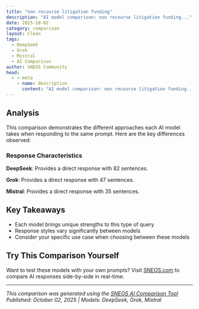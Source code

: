 ```yaml
---
title: "non recourse litigation funding"
description: "AI model comparison: non recourse litigation funding..."
date: 2025-10-02
category: comparison
layout: Clean
tags:
  - DeepSeek
  - Grok
  - Mistral
  - AI Comparison
author: SNEOS Community
head:
  - - meta
    - name: description
      content: "AI model comparison: non recourse litigation funding..."
---
```


<ChatComparison
  title="non recourse litigation funding"
  prompt="non recourse litigation funding"
  :responses='{
    "DeepSeek": "Of course. This is a complex and fascinating area of finance and law. Let\u0027s break down **non-recourse litigation funding** in detail.\n\n### What is Non-Recourse Litigation Funding?\n\nAt its core, **non-recourse litigation funding** is a transaction where a specialized financing company (the \u0022funder\u0022) provides capital to a plaintiff involved in a lawsuit in exchange for a portion of the potential financial recovery.\n\nThe key term is **\u0022non-recourse.\u0022** This means:\n*   If the plaintiff **loses the case**, the funder receives **nothing**.\n*   The plaintiff has **no obligation** to repay the advanced capital.\n\nIn essence, the funder assumes the risk of loss in the lawsuit. Their return is entirely contingent on a successful outcome.\n\n---\n\n### How It Typically Works\n\n1.  **Application \u0026 Due Diligence:** A plaintiff (or their law firm) applies to a litigation funding company. The funder\u0027s team, which includes lawyers and financial analysts, conducts an intensive review of the case. They assess the legal merits, the defendant\u0027s ability to pay, the expected damages, the timeline, and the costs involved.\n\n2.  **Term Sheet \u0026 Agreement:** If the funder decides to invest, they present a term sheet outlining the terms. This includes the amount of capital to be provided, what it can be used for (e.g., legal fees, expert witnesses, operational costs for a business), and the funder\u0027s share of the recovery (the \u0022return\u0022).\n\n3.  **Funding \u0026 Monitoring:** Once the agreement is signed, the funder provides the capital. They typically have no control over the legal strategy or settlement decisions (which remain with the plaintiff and their attorney), but they will monitor the case\u0027s progress.\n\n4.  **Outcome \u0026 Payout:**\n    *   **If the case is won or settled,** the proceeds are paid into a trust account. The funder is repaid its invested capital plus its agreed-upon return from the recovery amount. The plaintiff and their law firm (if on a contingency fee) receive the remainder.\n    *   **If the case is lost,** the funder absorbs the loss. The plaintiff owes nothing and keeps the advanced funds.\n\n---\n\n### Key Players and Use Cases\n\n*   **Who are the Funders?** Specialized private equity firms, hedge funds, and dedicated litigation finance companies.\n*   **Who are the Borrowers?**\n    *   **Plaintiffs:** Individuals (e.g., in personal injury, whistleblower cases) and businesses (especially in commercial litigation).\n    *   **Law Firms:** Some arrangements are made directly with law firms to finance their portfolio of cases or specific, large-scale litigation.\n\n**Common Types of Cases Funded:**\n*   **Commercial Litigation:** Breach of contract, intellectual property disputes, antitrust cases, shareholder disputes.\n*   **International Arbitration:** High-stakes disputes between corporations or between a corporation and a sovereign state.\n*   **Mass Torts \u0026 Class Actions:** Funding for large groups of plaintiffs (e.g., product liability, environmental disasters).\n*   **Insolvency \u0026 Judgment Enforcement:** Funding for trustees or creditors to pursue claims, or to enforce a judgment that is being appealed.\n\n---\n\n### The Financial Model: How Returns Are Calculated\n\nThe funder\u0027s return is not interest. It is a multiple of the capital invested or a percentage of the recovery, whichever is higher. The specific structure can vary:\n\n*   **Multiple of Investment:** e.g., 3x the amount provided.\n*   **Percentage of Recovery:** e.g., 20% of the gross settlement or judgment.\n*   **A Hybrid Model:** e.g., the greater of 3x the investment or 15% of the recovery.\n\nThe return is negotiated based on the perceived risk. A very strong case with a high probability of winning might command a lower return, while a riskier, more speculative case will require a much higher potential return to justify the investment.\n\n---\n\n### Key Benefits and Advantages\n\n1.  **Access to Justice:** Levels the playing field against well-funded defendants (like large corporations). It allows individuals and small businesses to pursue meritorious claims they otherwise couldn\u0027t afford.\n2.  **Risk Mitigation for Plaintiffs:** Transfers the financial risk of losing the lawsuit to the funder. A company can pursue a valid claim without jeopardizing its operational finances.\n3.  **Improved Cash Flow for Law Firms:** Allows law firms (especially those on contingency) to take on more cases and cover high litigation costs without straining their finances.\n4.  **Case Validation:** A third-party funder\u0027s rigorous due diligence serves as an external validation of the case\u0027s strength.\n\n---\n\n### Criticisms, Risks, and Ethical Considerations\n\n1.  **Cost to the Plaintiff:** The funder\u0027s share can be significant, potentially reducing the plaintiff\u0027s ultimate recovery by a substantial amount.\n2.  **Ethical Concerns:**\n    *   **Champerty \u0026 Maintenance:** Historically, third-party funding was prohibited under these ancient doctrines meant to prevent stirring up litigation. While these laws have been relaxed in many jurisdictions (especially the U.S. and UK), they still influence regulation.\n    *   **Control \u0026 Conflict of Interest:** There are concerns that funders may exert undue influence over settlement decisions to secure a quicker return, potentially conflicting with the client\u0027s best interests. Professional ethics rules mandate that the plaintiff and their attorney must retain control.\n3.  **Confidentiality \u0026 Discovery:** Defendants often argue that funding agreements should be discoverable, claiming the terms could reveal the plaintiff\u0027s financial motivations or settlement posture. Funders and plaintiffs fiercely protect these agreements as privileged and confidential.\n4.  **Regulatory Landscape:** The industry is largely self-regulated, though oversight is increasing. Some jurisdictions are implementing disclosure requirements, particularly in class actions and international arbitration.\n\n---\n\n### The Big Picture\n\nNon-recourse litigation funding has grown from a niche product into a multi-billion-dollar global industry. It is increasingly viewed as a legitimate asset class that provides a crucial financial tool for the legal system.\n\nIn summary, it\u0027s a high-risk, high-reward financial instrument that **democratizes litigation by monetizing legal risk**, allowing those with meritorious claims to see them through without bearing the full financial burden.",
    "Grok": "Non-recourse litigation funding is a type of financial arrangement where a third-party funder provides capital to a plaintiff (or sometimes a law firm) to cover the costs of pursuing a legal claim, such as attorney fees, court costs, and other expenses. The \u0022non-recourse\u0022 aspect is key: it means that if the case is lost, the plaintiff is not obligated to repay the funding. The funder only recovers their investment (plus a return, often a multiple of the investment or a percentage of the recovery) if the case is successful, typically through a settlement or court award.\n\n### Key Features of Non-Recourse Litigation Funding:\n1. **Risk Borne by Funder**: The funder assumes the financial risk. If the case fails, they lose their investment with no recourse to the plaintiff or their assets.\n2. **Repayment Contingent on Success**: Repayment, along with the agreed-upon return, is only made if the plaintiff wins the case or secures a settlement. The funder\u2019s return usually comes from a portion of the proceeds.\n3. **No Interference in Case**: Funders typically do not control or interfere with the legal strategy or decisions in the case. The attorney and client retain full autonomy.\n4. **Focus on High-Value Cases**: Funders often target cases with a high likelihood of success and significant potential damages, such as commercial litigation, personal injury, class actions, or intellectual property disputes.\n5. **Cost to Plaintiff**: If the case is successful, the plaintiff may have to share a substantial portion of the recovery with the funder, which can sometimes be seen as expensive. However, it enables access to justice for those who might not otherwise afford litigation.\n\n### Benefits:\n- **Access to Justice**: Non-recourse funding allows individuals or entities without financial resources to pursue meritorious claims against well-funded defendants (e.g., corporations or insurance companies).\n- **Risk Mitigation**: Plaintiffs are protected from financial loss if the case does not succeed.\n- **Leveling the Playing Field**: It helps balance the disparity between plaintiffs with limited resources and defendants with deep pockets.\n\n### Drawbacks:\n- **High Costs**: The funder\u2019s return can be significant, reducing the plaintiff\u2019s net recovery.\n- **Selective Case Funding**: Funders are selective and may only fund cases with a high chance of success and large potential payouts, leaving smaller or riskier claims without support.\n- **Ethical Concerns**: Some argue that litigation funding could encourage frivolous lawsuits or create conflicts of interest, though many jurisdictions have regulations to prevent this.\n- **Regulatory Scrutiny**: In some regions, litigation funding is subject to strict rules or disclosure requirements to ensure transparency and prevent abuse.\n\n### How It Works:\n1. **Application**: A plaintiff or their attorney applies for funding, providing details about the case.\n2. **Due Diligence**: The funder evaluates the case\u2019s merits, likelihood of success, potential damages, and duration. This often involves legal experts and risk analysts.\n3. **Funding Agreement**: If approved, a funding agreement is signed, outlining the terms, including the funder\u2019s share of any recovery.\n4. **Case Proceeds**: The funder provides capital to cover legal costs. If the case succeeds, the funder is repaid from the proceeds. If it fails, the funder absorbs the loss.\n\n### Common Uses:\n- Personal injury lawsuits\n- Commercial disputes (e.g., breach of contract)\n- Class action lawsuits\n- Intellectual property litigation\n- Whistleblower or qui tam actions\n\n### Legal and Regulatory Landscape:\nLitigation funding is regulated differently across jurisdictions:\n- In the **United States**, it is generally permitted but varies by state. Some states require disclosure of funding agreements to ensure transparency.\n- In the **United Kingdom** and **Australia**, litigation funding is well-established and often encouraged as a means to improve access to justice.\n- In some countries, it may be restricted or prohibited due to concerns about champerty (third-party profiting from litigation) or maintenance (supporting litigation for personal gain).\n\nNon-recourse litigation funding can be a powerful tool for plaintiffs, but it requires careful consideration of the terms and potential cost. If you\u0027re exploring this option, consulting with a legal or financial advisor is recommended to fully understand the implications for your specific case. Are you looking into this for a particular type of case or jurisdiction? I can provide more tailored information if needed.",
    "Mistral": "Non-recourse litigation funding is a type of financial arrangement where a third-party funder provides capital to a plaintiff or law firm to cover the costs associated with a lawsuit. The key feature of non-recourse funding is that the funder only gets repaid if the lawsuit is successful. If the case is lost, the funder does not recover their investment, and the plaintiff or law firm does not owe the funder anything.\n\n### Key Features of Non-Recourse Litigation Funding:\n\n1. **Risk Sharing**: The funder assumes the risk of the lawsuit\u0027s outcome. If the case is unsuccessful, the funder loses their investment.\n2. **No Repayment Obligation**: The plaintiff or law firm is not obligated to repay the funder if the case is lost.\n3. **Flexibility**: Funding can be used for various expenses, including legal fees, expert witnesses, court costs, and even living expenses for the plaintiff.\n4. **Access to Justice**: Non-recourse funding can help plaintiffs who might not otherwise have the financial resources to pursue a lawsuit.\n5. **Investment Return**: If the case is successful, the funder receives a pre-agreed share of the settlement or judgment, which can be a percentage of the recovery or a multiple of the investment.\n\n### Types of Non-Recourse Litigation Funding:\n\n1. **Pre-Settlement Funding**: Provides financial support to plaintiffs before a settlement or judgment is reached.\n2. **Post-Settlement Funding**: Provides financial support to plaintiffs after a settlement or judgment has been awarded but before the funds are actually received.\n3. **Law Firm Funding**: Provides financial support to law firms to cover the costs of litigation, including attorney fees and other expenses.\n\n### Benefits:\n\n1. **Financial Relief**: Allows plaintiffs to cover living expenses and other costs while awaiting the outcome of their case.\n2. **Level Playing Field**: Enables plaintiffs to pursue litigation against well-funded defendants.\n3. **Risk Management**: Helps law firms manage the financial risks associated with contingency fee arrangements.\n\n### Considerations:\n\n1. **Cost**: The terms of the funding agreement can be expensive, with the funder often taking a significant portion of the settlement or judgment.\n2. **Due Diligence**: Funders typically conduct a thorough review of the case to assess its merits and likelihood of success before providing funding.\n3. **Regulation**: The legal and regulatory environment for litigation funding varies by jurisdiction, and it\u0027s important to understand the applicable rules and requirements.\n\n### Conclusion:\n\nNon-recourse litigation funding can be a valuable tool for plaintiffs and law firms, providing the financial resources needed to pursue justice. However, it\u0027s essential to carefully consider the terms and potential costs associated with such funding. Consulting with a legal professional experienced in litigation funding can help ensure that the arrangement is fair and beneficial."
  }'
  published-date="00:05"
/>

## Analysis

This comparison demonstrates the different approaches each AI model takes when responding to the same prompt. Here are the key differences observed:

### Response Characteristics

**DeepSeek**: Provides a direct response with 82 sentences. 

**Grok**: Provides a direct response with 47 sentences. 

**Mistral**: Provides a direct response with 35 sentences. 

## Key Takeaways

- Each model brings unique strengths to this type of query
- Response styles vary significantly between models
- Consider your specific use case when choosing between these models

## Try This Comparison Yourself

Want to test these models with your own prompts? Visit [SNEOS.com](https://sneos.com) to compare AI responses side-by-side in real-time.

---

*This comparison was generated using the [SNEOS AI Comparison Tool](https://sneos.com)*
*Published: October 02, 2025 | Models: DeepSeek, Grok, Mistral*
